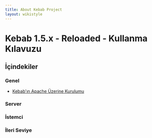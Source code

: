 ```yaml
---
title: About Kebab Project
layout: wikistyle
---
```


# Kebab 1.5.x - Reloaded - Kullanma Kılavuzu

## İçindekiler

### Genel

* [Kebab'ın Apache Üzerine Kurulumu](/userguides/reloaded/tr/overview/install-kebab-reloaded-on-apache.html)

### Server

### İstemci

### İleri Seviye




